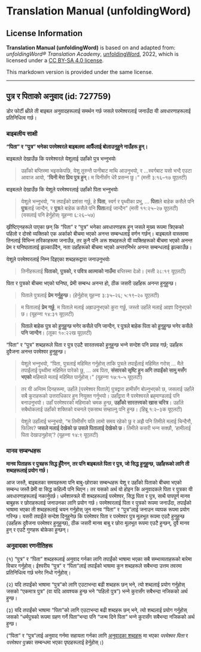 # Translation Manual (unfoldingWord)

## License Information

**Translation Manual (unfoldingWord)** is based on and adapted from: _unfoldingWord® Translation Academy_, [unfoldingWord](https://unfoldingword.org/utw), 2022, which is licensed under a [CC BY-SA 4.0 license](https://creativecommons.org/licenses/by-sa/4.0/legalcode.en).

This markdown version is provided under the same license.



--------------------------------

## पुत्र र पिताको अनुवाद (id: 727759)

डोर फोर्टी थ्रीले ती बाइबल अनुवादहरूलाई समर्थन गर्छ जसले परमेश्‍वरलाई जनाउँदा यी अवधारणाहरूलाई प्रतिनिधित्व गर्छ।

### बाइबलीय साक्षी

**“पिता” र “पुत्र” भनेका परमेश्‍वरले बाइबलमा आफैँलाई बोलाउनुहुने नाउँहरू हुन्।**

बाइबलले देखाउँछ कि परमेश्‍वरले येशूलाई उहाँको पुत्र भन्‍नुभयोः

> उहाँको बप्‍तिस्मा भइसकेपछि, येशू तुरुन्तै पानीबाट माथि आउनुभयो, र …स्वर्गबाट यसो भन्दै एउटा आवाज आयो, “**यिनी मेरा प्रिय पुत्र हुन्**। म यिनीसँग धेरै प्रसन्‍न छु।” (मत्ती ३:१६–१७ यूएलटी)

बाइबलले देखाउँछ कि येशूले परमेश्‍वरलाई उहाँको पिता भन्‍नुभयोः

> येशूले भन्‍नुभयो, “म तपाईंको प्रशंसा गर्छु, हे **पिता**, स्वर्ग र पृथ्‍वीका प्रभु, … **पिता**ले बाहेक कसैले पनि **पुत्र**लाई जान्दैन, र **पुत्र**ले बाहेक कसैले पनि **पिता**लाई जान्दैन” (मत्ती ११:२५–२७ यूएलटी) (यसलाई पनि हेर्नुहोस्ः यूहन्‍ना ६:२६–५७)

ख्रीष्‍टिएनहरूले पाएका छन् कि “पिता” र “पुत्र” भनेका अवधारणाहरू हुन् जसले मुख्य रूपमा त्रिएकको पहिलो र दोस्रो व्यक्तिको एक अर्काको बीचमा भएको अनन्त सम्बन्धलाई वर्णन गर्छन्। बाइबलले वास्तवमा तिनलाई विभिन्‍न तरिकाहरूमा जनाउँछ, तर कुनै पनि अरू शब्दहरूले यी व्यक्तिहरूको बीचमा भएको अनन्त प्रेम र घनिष्‍ठतालाई झल्काउँदैन, नता उहाँहरूको बीचमा भएको अन्तरनिर्भर अनन्त सम्बन्धलाई झल्काउँछ।

येशूले परमेश्‍वरलाई निम्‍न दिइएका शब्दहरूद्वारा जनाउनुभयोः

> तिनीहरूलाई **पिताको, पुत्रको, र पवित्र आत्माको नाउँमा** बप्‍तिस्मा देओ। (मत्ती २८:१९ यूएलटी)

पिता र पुत्रको बीचमा भएको घनिष्‍ठ, प्रेमी सम्बन्ध अनन्त हो, ठीक जसरी उहाँहरू अनन्त हुनुहुन्छ।

> पिताले पुत्रलाई **प्रेम गर्नुहुन्छ**। (हेर्नुहोस् यूहन्‍ना ३:३५–२६; ५:१९–२० यूएलटी)

> म पितालाई **प्रेम गर्छु**, म पिताले मलाई अह्राउनुभएको कुरा गर्छु, जस्तो उहाँले मलाई आज्ञा दिनुभएको छ। (यूहन्‍ना १४:३१ यूएलटी)

> **पिताले बाहेक पुत्र को हुनुहुन्छ भनेर कसैले पनि जान्दैन, र पुत्रले बाहेक पिता को हुनुहुन्छ भनेर कसैले पनि जान्दैन**। (लूका १०:२२ख यूएलटी)

“पिता” र “पुत्र” शब्दहरूले पिता र पुत्र एउटै सारतत्त्वको हुनुहुन्छ भन्‍ने सन्देश पनि प्रवाह गर्छ; उहाँहरू दुवैजना अनन्त परमेश्‍वर हुनुहुन्छ।

> येशूले भन्‍नुभयो, “पिता, पुत्रलाई महिमित गर्नुहोस् ताकि पुत्रले तपाईंलाई महिमित गरोस् … मैले तपाईंलाई पृथ्‍वीमा महिमित पारेको छु, … अब पिता, **संसारको सृष्‍टि हुन अगि तपाईंको सामु मसँग भएको** महिमाले मलाई महिमित पार्नुहोस्।” (यूहन्‍ना १७:१–५ यूएलटी)

> तर यी अन्तिम दिनहरूमा, उहाँले \[परमेश्‍वर पिताले] पुत्रद्वारा हामीसँग बोल्‍नुभएको छ, जसलाई उहाँले सबै कुराहरूको उत्तराधिकार हुन नियुक्त गर्नुभयो। उहाँद्वारा नै परमेश्‍वरले ब्रह्‌माण्‍डलाई पनि बनाउनुभयो। उहाँ परमेश्‍वरको महिमाको चमक हुन्छ, **उहाँको सारतत्त्वको खास चरित्र**। उहाँले सबैथोकलाई उहाँको शक्तिको वचनले एकसाथ सम्हाल्‍नु पनि हुन्छ। (हिब्रू १:२–३क यूएलटी)

> येशूले उहाँलाई भन्‍नुभयो, “म तिमीसँग यति लामो समय रहेको छु र अझै पनि तिमीले मलाई चिन्दैनौ, फिलिप? **जसले मलाई देखेको छ उसले पितालाई देखेको छ**। तिमीले कसरी भन्‍न सक्‍छौ, ‘हामीलाई पिता देखाउनुहोस्’? (यूहन्‍ना १४:९ यूएलटी)

### मानव सम्बन्धहरू

**मानव पिताहरू र पुत्रहरू सिद्ध हुँदैनन, तर पनि बाइबलले पिता र पुत्र, जो सिद्ध हुनुहुन्छ, उहाँहरूको लागि ती शब्दहरूलाई प्रयोग गर्छ।**

आज जस्तै, बाइबलका समयहरूमा पनि बाबु\-छोराका सम्बन्धहरू येशू र उहाँको पिताको बीचमा भएको सम्बन्ध जस्तै प्रेमी वा सिद्ध कहिल्यै पनि थिएन। तर यसको अर्थ यो होइन कि अनुवादकले पिता र पुत्रका यी अवधारणाहरूलाई नकार्नुपर्छ। धर्मशास्‍त्रले यी शब्दहरूलाई परमेश्‍वर, सिद्ध पिता र पुत्र, साथै पापपूर्ण मानव बाबुहरू र छोराहरूलाई जनाउनका लागि प्रयोग गर्छ। परमेश्‍वरलाई पिता र पुत्रको रूपमा जनाउँदा, तपाईंको भाषामा भएका ती शब्दहरूलाई चयन गर्नुहोस् जुन मानव “पिता” र “पुत्र”लाई जनाउन व्यापक रूपमा प्रयोग गरिन्छ। यसरी तपाईंले सन्देश दिनुहुनेछ कि परमेश्‍वर पिता र परमेश्‍वर पुत्र मूलभूत रूपमा एउटै हुनुहुन्छ (उहाँहरू दुवैजना परमेश्‍वर हुनुहुन्छ), ठीक जसरी मानव बाबु र छोरा मूलभूत रूपमा एउटै हुन्छन्, दुवै मानव हुन् र एउटै गुणहरू बोकेका हुन्छन्।

### अनुवादका रणनीतिहरू

(१) “पुत्र” र “पिता” शब्दहरूलाई अनुवाद गर्नका लागि तपाईंको भाषामा भएका सबै सम्भाव्यताहरूको बारेमा विचार गर्नुहोस्। ईश्‍वरीय “पुत्र” र “पिता”लाई तपाईंको भाषामा कुन शब्दहरूले सबैभन्दा उत्तम तवरमा प्रतिनिधित्व गर्छ भनेर निधो गर्नुहोस्।

(२) यदि तपाईंको भाषामा “पुत्र”को लागि एउटाभन्दा बढी शब्दहरू छन् भने, त्यो शब्दलाई प्रयोग गर्नुहोस् जसको “एकमात्र पुत्र” (वा यदि आवश्‍यक हुन्छ भने “पहिलो पुत्र”) भन्‍ने कुरासँग सबैभन्दा नजिकको अर्थ हुन्छ।

(३) यदि तपाईंको भाषामा “पिता”को लागि एउटाभन्दा बढी शब्दहरू छन् भने, त्यो शब्दलाई प्रयोग गर्नुहोस् जसको “धर्मपुत्रको रूपमा ग्रहण गर्ने पिता”भन्दा पनि “जन्म दिने पिता” भन्‍ने कुरासँग सबैभन्दा नजिकको अर्थ हुन्छ।

(“पिता” र “पुत्र”लाई अनुवाद गर्नमा सहायता गर्नका लागि [अनुवादका शब्दहरू](https://unfoldingword.bible/tw/) मा भएका *परमेश्‍वर पिता* र *परमेश्‍वर पुत्र*का सम्बन्धमा भएका पृष्‍ठहरूलाई हेर्नुहोस्।)



